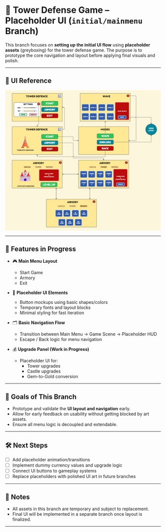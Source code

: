 # 🏰 Tower Defense Game – Placeholder UI (`initial/mainmenu` Branch)

This branch focuses on **setting up the initial UI flow** using **placeholder assets** (greyboxing) for the tower defense game. The purpose is to prototype the core navigation and layout before applying final visuals and polish.

---

## 🔧 UI Reference

![image](https://github.com/Imran1720/Tower_Defense/blob/63fb9c9d17632b0ba1aec2d01d5626ff18ad2e93/References/TOWER%20DEFENCE%20UI.jpg)

---

## 🔧 Features in Progress

- 🎮 **Main Menu Layout**
  - Start Game
  - Armory
  - Exit

- 🧱 **Placeholder UI Elements**
  - Button mockups using basic shapes/colors
  - Temporary fonts and layout blocks
  - Minimal styling for fast iteration

- 🗂️ **Basic Navigation Flow**
  - Transition between Main Menu → Game Scene → Placeholder HUD
  - Escape / Back logic for menu navigation

- 💰 **Upgrade Panel (Work in Progress)**
  - Placeholder UI for:
    - Tower upgrades
    - Castle upgrades
    - Gem-to-Gold conversion


---

## 🎯 Goals of This Branch

- Prototype and validate the **UI layout and navigation** early.
- Allow for early feedback on usability without getting blocked by art assets.
- Ensure all menu logic is decoupled and extendable.

---

## 🛠️ Next Steps

- [ ] Add placeholder animation/transitions
- [ ] Implement dummy currency values and upgrade logic
- [ ] Connect UI buttons to gameplay systems
- [ ] Replace placeholders with polished UI art in future branches

---

## 📌 Notes

- All assets in this branch are temporary and subject to replacement.
- Final UI will be implemented in a separate branch once layout is finalized.

---





